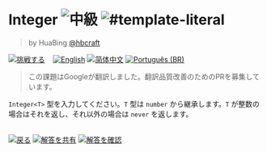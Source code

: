 <!--info-header-start--><h1>Integer <img src="https://img.shields.io/badge/-%E4%B8%AD%E7%B4%9A-d9901a" alt="中級"/> <img src="https://img.shields.io/badge/-%23template--literal-999" alt="#template-literal"/></h1><blockquote><p>by HuaBing <a href="https://github.com/hbcraft" target="_blank">@hbcraft</a></p></blockquote><p><a href="https://tsch.js.org/10969/play/ja" target="_blank"><img src="https://img.shields.io/badge/-%E6%8C%91%E6%88%A6%E3%81%99%E3%82%8B-3178c6?logo=typescript&logoColor=white" alt="挑戦する"/></a> &nbsp;&nbsp;&nbsp;<a href="./README.md" target="_blank"><img src="https://img.shields.io/badge/-English-gray" alt="English"/></a>  <a href="./README.zh-CN.md" target="_blank"><img src="https://img.shields.io/badge/-%E7%AE%80%E4%BD%93%E4%B8%AD%E6%96%87-gray" alt="简体中文"/></a>  <a href="./README.pt-BR.md" target="_blank"><img src="https://img.shields.io/badge/-Portugu%C3%AAs%20(BR)-gray" alt="Português (BR)"/></a> </p><!--info-header-end-->

> この課題はGoogleが翻訳しました。翻訳品質改善のためのPRを募集しています。

`Integer<T>` 型を入力してください。`T` 型は `number` から継承します。`T` が整数の場合はそれを返し、それ以外の場合は `never` を返します。

<!--info-footer-start--><br><a href="../../README.ja.md" target="_blank"><img src="https://img.shields.io/badge/-%E6%88%BB%E3%82%8B-grey" alt="戻る"/></a> <a href="https://tsch.js.org/10969/answer/ja" target="_blank"><img src="https://img.shields.io/badge/-%E8%A7%A3%E7%AD%94%E3%82%92%E5%85%B1%E6%9C%89-teal" alt="解答を共有"/></a> <a href="https://tsch.js.org/10969/solutions" target="_blank"><img src="https://img.shields.io/badge/-%E8%A7%A3%E7%AD%94%E3%82%92%E7%A2%BA%E8%AA%8D-de5a77?logo=awesome-lists&logoColor=white" alt="解答を確認"/></a> <!--info-footer-end-->